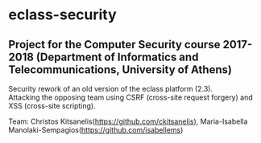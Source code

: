 # eclass-security

## Project for the Computer Security course 2017-2018 (Department of Informatics and Telecommunications, University of Athens)

Security rework of an old version of the eclass platform (2.3).  
Attacking the opposing team using CSRF (cross-site request forgery) and XSS (cross-site scripting).

Team: Christos Kitsanelis(https://github.com/ckitsanelis), Maria-Isabella Manolaki-Sempagios(https://github.com/isabellems)
